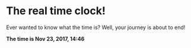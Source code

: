 # The real time clock!

Ever wanted to know what the time is? Well, your journey is about to end!

**The time is Nov 23, 2017, 14:46**